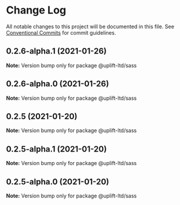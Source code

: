 # Change Log

All notable changes to this project will be documented in this file.
See [Conventional Commits](https://conventionalcommits.org) for commit guidelines.

## 0.2.6-alpha.1 (2021-01-26)

**Note:** Version bump only for package @uplift-ltd/sass





## 0.2.6-alpha.0 (2021-01-26)

**Note:** Version bump only for package @uplift-ltd/sass





## 0.2.5 (2021-01-20)

**Note:** Version bump only for package @uplift-ltd/sass





## 0.2.5-alpha.1 (2021-01-20)

**Note:** Version bump only for package @uplift-ltd/sass





## 0.2.5-alpha.0 (2021-01-20)

**Note:** Version bump only for package @uplift-ltd/sass
